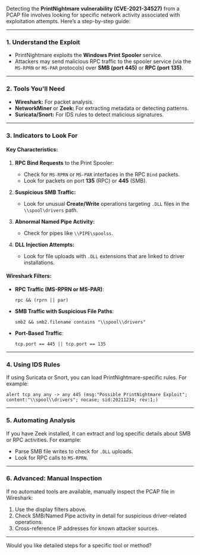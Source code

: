 Detecting the **PrintNightmare vulnerability (CVE-2021-34527)** from a PCAP file involves looking for specific network activity associated with exploitation attempts. Here’s a step-by-step guide:

---

### **1. Understand the Exploit**
- PrintNightmare exploits the **Windows Print Spooler** service.
- Attackers may send malicious RPC traffic to the spooler service (via the `MS-RPRN` or `MS-PAR` protocols) over **SMB (port 445)** or **RPC (port 135)**.

---

### **2. Tools You'll Need**
- **Wireshark:** For packet analysis.
- **NetworkMiner** or **Zeek:** For extracting metadata or detecting patterns.
- **Suricata/Snort:** For IDS rules to detect malicious signatures.

---

### **3. Indicators to Look For**
#### **Key Characteristics:**
1. **RPC Bind Requests** to the Print Spooler:
   - Check for `MS-RPRN` or `MS-PAR` interfaces in the RPC `Bind` packets.
   - Look for packets on port **135** (RPC) or **445** (SMB).

2. **Suspicious SMB Traffic:**
   - Look for unusual **Create/Write** operations targeting `.DLL` files in the `\\spool\drivers` path.

3. **Abnormal Named Pipe Activity:**
   - Check for pipes like `\\PIPE\spoolss`.

4. **DLL Injection Attempts:**
   - Look for file uploads with `.DLL` extensions that are linked to driver installations.

#### **Wireshark Filters:**
- **RPC Traffic (MS-RPRN or MS-PAR)**:
  ```
  rpc && (rprn || par)
  ```
- **SMB Traffic with Suspicious File Paths**:
  ```
  smb2 && smb2.filename contains "\\spool\\drivers"
  ```
- **Port-Based Traffic**:
  ```
  tcp.port == 445 || tcp.port == 135
  ```

---

### **4. Using IDS Rules**
If using Suricata or Snort, you can load PrintNightmare-specific rules. For example:

```plaintext
alert tcp any any -> any 445 (msg:"Possible PrintNightmare Exploit"; content:"\\spool\\drivers"; nocase; sid:20211234; rev:1;)
```

---

### **5. Automating Analysis**
If you have Zeek installed, it can extract and log specific details about SMB or RPC activities. For example:
- Parse SMB file writes to check for `.DLL` uploads.
- Look for RPC calls to `MS-RPRN`.

---

### **6. Advanced: Manual Inspection**
If no automated tools are available, manually inspect the PCAP file in Wireshark:
1. Use the display filters above.
2. Check SMB/Named Pipe activity in detail for suspicious driver-related operations.
3. Cross-reference IP addresses for known attacker sources.

---

Would you like detailed steps for a specific tool or method?
